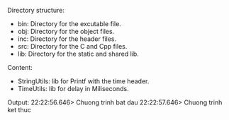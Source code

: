 Directory structure:
- bin: Directory for the excutable file.
- obj: Directory for the object files.
- inc: Directory for the header files.
- src: Directory for the C and Cpp files.
- lib: Directory for the static and shared lib.

Content:
- StringUtils: lib for Printf with the time header.
- TimeUtils: lib for delay in Miliseconds.

Output:
22:22:56.646> Chuong trinh bat dau
22:22:57.646> Chuong trinh ket thuc
